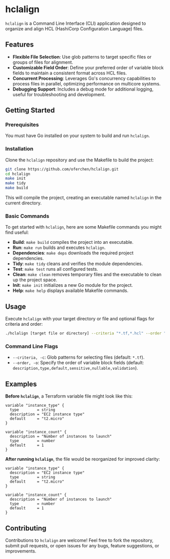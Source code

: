 # hclalign

`hclalign` is a Command Line Interface (CLI) application designed to organize and align HCL (HashiCorp Configuration Language) files.

## Features

- **Flexible File Selection**: Use glob patterns to target specific files or groups of files for alignment.
- **Customizable Field Order**: Define your preferred order of variable block fields to maintain a consistent format across HCL files.
- **Concurrent Processing**: Leverages Go's concurrency capabilities to process files in parallel, optimizing performance on multicore systems.
- **Debugging Support**: Includes a debug mode for additional logging, useful for troubleshooting and development.

## Getting Started

### Prerequisites

You must have Go installed on your system to build and run `hclalign`.

### Installation

Clone the `hclalign` repository and use the Makefile to build the project:

```sh
git clone https://github.com/oferchen/hclalign.git
cd hclalign
make init
make tidy
make build
```

This will compile the project, creating an executable named `hclalign` in the current directory.

### Basic Commands

To get started with `hclalign`, here are some Makefile commands you might find useful:

- **Build**: `make build` compiles the project into an executable.
- **Run**: `make run` builds and executes `hclalign`.
- **Dependencies**: `make deps` downloads the required project dependencies.
- **Tidy**: `make tidy` cleans and verifies the module dependencies.
- **Test**: `make test` runs all configured tests.
- **Clean**: `make clean` removes temporary files and the executable to clean up the project space.
- **Init**: `make init` initializes a new Go module for the project.
- **Help**: `make help` displays available Makefile commands.

## Usage

Execute `hclalign` with your target directory or file and optional flags for criteria and order:

```sh
./hclalign [target file or directory] --criteria "*.tf,*.hcl" --order "description,type,default,sensitive,nullable,validation"
```

### Command Line Flags

- `--criteria, -c`: Glob patterns for selecting files (default: `*.tf`).
- `--order, -o`: Specify the order of variable block fields (default: `description,type,default,sensitive,nullable,validation`).

## Examples

**Before `hclalign`**, a Terraform variable file might look like this:

```hcl
variable "instance_type" {
  type        = string
  description = "EC2 instance type"
  default     = "t2.micro"
}

variable "instance_count" {
  description = "Number of instances to launch"
  type        = number
  default     = 1
}
```

**After running `hclalign`**, the file would be reorganized for improved clarity:

```hcl
variable "instance_type" {
  description = "EC2 instance type"
  type        = string
  default     = "t2.micro"
}

variable "instance_count" {
  description = "Number of instances to launch"
  type        = number
  default     = 1
}
```

## Contributing

Contributions to `hclalign` are welcome! Feel free to fork the repository, submit pull requests, or open issues for any bugs, feature suggestions, or improvements.

